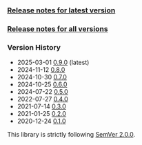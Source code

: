 ### [Release notes for latest version](latest.md)

### [Release notes for all versions](full.md)

### Version History

* 2025-03-01 [0.9.0](0.9.0.md) (latest)
* 2024-11-12 [0.8.0](0.8.0.md)
* 2024-10-30 [0.7.0](0.7.0.md)
* 2024-10-25 [0.6.0](0.6.0.md)
* 2024-07-22 [0.5.0](0.5.0.md)
* 2022-07-27 [0.4.0](0.4.0.md)
* 2021-07-14 [0.3.0](0.3.0.md)
* 2021-01-25 [0.2.0](0.2.0.md)
* 2020-12-24 [0.1.0](0.1.0.md)


This library is strictly following [SemVer 2.0.0](https://semver.org/spec/v2.0.0.html).